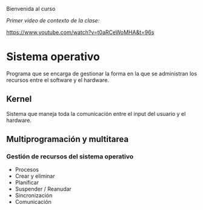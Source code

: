 Bienvenida al curso

*Primer video de contexto de la clase:*

https://www.youtube.com/watch?v=t0aRCeWoMHA&t=96s


# Sistema operativo
Programa que se encarga de gestionar la forma en la que se administran los recursos entre el software y el hardware.

## Kernel
Sistema que maneja toda la comunicación entre el input del usuario y el hardware.

## Multiprogramación y multitarea

### Gestión de recursos del sistema operativo
- Procesos
- Crear y eliminar
- Planificar
- Suspender / Reanudar
- Sincronización
- Comunicación

